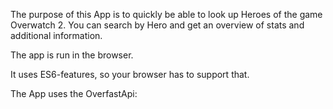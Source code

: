 The purpose of this App is to quickly be able to look up Heroes of the game Overwatch 2.
You can search by Hero and get an overview of stats and additional information.

The app is run in the browser.

It uses ES6-features, so your browser has to support that.

The App uses the OverfastApi:
